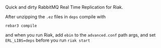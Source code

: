 Quick and dirty RabbitMQ Real Time Replication for Riak.

After unzipping the `.ez` files in `deps` compile with

    rebar3 compile

and when you run Riak, add `ebin` to the `advanced.conf` path args,
and set `ERL_LIBS=deps` before you run `riak start`
